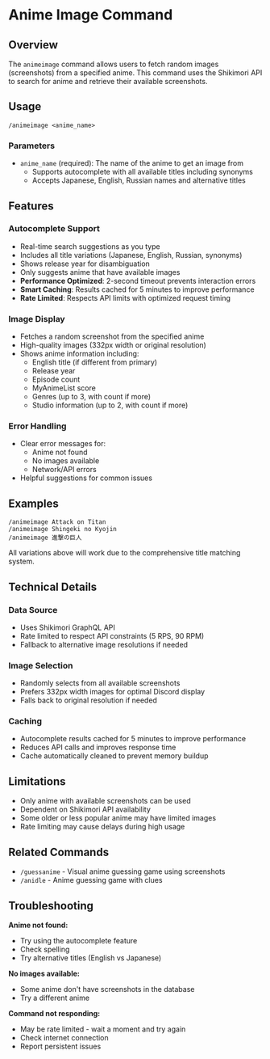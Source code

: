 # Anime Image Command

## Overview

The `animeimage` command allows users to fetch random images (screenshots) from a specified anime. This command uses the Shikimori API to search for anime and retrieve their available screenshots.

## Usage

```
/animeimage <anime_name>
```

### Parameters

- `anime_name` (required): The name of the anime to get an image from
  - Supports autocomplete with all available titles including synonyms
  - Accepts Japanese, English, Russian names and alternative titles

## Features

### Autocomplete Support
- Real-time search suggestions as you type
- Includes all title variations (Japanese, English, Russian, synonyms)
- Shows release year for disambiguation
- Only suggests anime that have available images
- **Performance Optimized**: 2-second timeout prevents interaction errors
- **Smart Caching**: Results cached for 5 minutes to improve performance
- **Rate Limited**: Respects API limits with optimized request timing

### Image Display
- Fetches a random screenshot from the specified anime
- High-quality images (332px width or original resolution)
- Shows anime information including:
  - English title (if different from primary)
  - Release year
  - Episode count
  - MyAnimeList score
  - Genres (up to 3, with count if more)
  - Studio information (up to 2, with count if more)

### Error Handling
- Clear error messages for:
  - Anime not found
  - No images available
  - Network/API errors
- Helpful suggestions for common issues

## Examples

```
/animeimage Attack on Titan
/animeimage Shingeki no Kyojin
/animeimage 進撃の巨人
```

All variations above will work due to the comprehensive title matching system.

## Technical Details

### Data Source
- Uses Shikimori GraphQL API
- Rate limited to respect API constraints (5 RPS, 90 RPM)
- Fallback to alternative image resolutions if needed

### Image Selection
- Randomly selects from all available screenshots
- Prefers 332px width images for optimal Discord display
- Falls back to original resolution if needed

### Caching
- Autocomplete results cached for 5 minutes to improve performance
- Reduces API calls and improves response time
- Cache automatically cleaned to prevent memory buildup

## Limitations

- Only anime with available screenshots can be used
- Dependent on Shikimori API availability
- Some older or less popular anime may have limited images
- Rate limiting may cause delays during high usage

## Related Commands

- `/guessanime` - Visual anime guessing game using screenshots
- `/anidle` - Anime guessing game with clues

## Troubleshooting

**Anime not found:**
- Try using the autocomplete feature
- Check spelling
- Try alternative titles (English vs Japanese)

**No images available:**
- Some anime don't have screenshots in the database
- Try a different anime

**Command not responding:**
- May be rate limited - wait a moment and try again
- Check internet connection
- Report persistent issues
